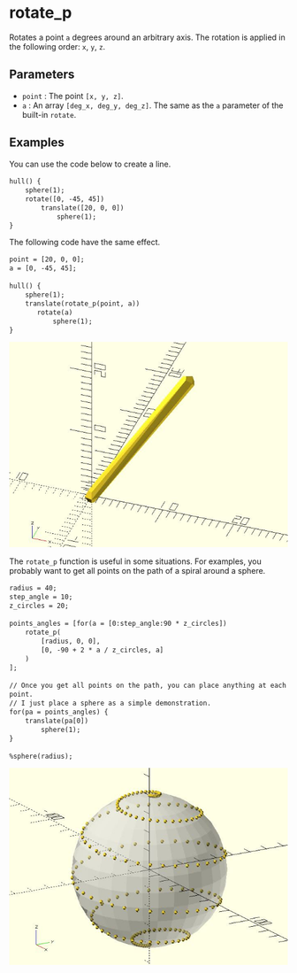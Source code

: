 # rotate_p

Rotates a point `a` degrees around an arbitrary axis. The rotation is applied in the following order: `x`, `y`, `z`. 

## Parameters

- `point` : The point `[x, y, z]`.
- `a` : An array `[deg_x, deg_y, deg_z]`. The same as the `a` parameter of the built-in `rotate`.

## Examples
    
You can use the code below to create a line.

	hull() {
	    sphere(1);
	    rotate([0, -45, 45]) 
	        translate([20, 0, 0]) 
	            sphere(1);   
	}  

The following code have the same effect.

	point = [20, 0, 0];
	a = [0, -45, 45];
	
	hull() {
	    sphere(1);
	    translate(rotate_p(point, a))    
	       rotate(a)  
	           sphere(1);   
	}  

![rotate_p](images/lib-rotate_p-1.JPG)

The `rotate_p` function is useful in some situations. For examples, you probably want to get all points on the path of a spiral around a sphere. 

	radius = 40;
	step_angle = 10;
	z_circles = 20;
	
	points_angles = [for(a = [0:step_angle:90 * z_circles]) 
	    rotate_p(
	        [radius, 0, 0], 
	        [0, -90 + 2 * a / z_circles, a]
	    )
	];
	
    // Once you get all points on the path, you can place anything at each point.
    // I just place a sphere as a simple demonstration.
	for(pa = points_angles) {
	    translate(pa[0]) 
	        sphere(1);
	}

    %sphere(radius);

![rotate_p](images/lib-rotate_p-2.JPG)